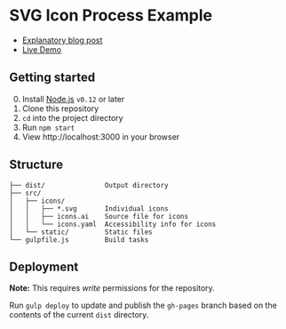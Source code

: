 # SVG Icon Process Example

- [Explanatory blog post](http://blog.cloudfour.com/our-svg-icon-process/)
- [Live Demo](http://cloudfour.github.io/svg-icon-example/)

## Getting started

0. Install [Node.js](http://nodejs.org/) `v0.12` or later
0. Clone this repository
0. `cd` into the project directory
0. Run `npm start`
0. View http://localhost:3000 in your browser

## Structure

```
├── dist/               Output directory
├── src/
│   ├── icons/
│   │   ├── *.svg       Individual icons
│   │   ├── icons.ai    Source file for icons
│   │   └── icons.yaml  Accessibility info for icons
│   └── static/         Static files
└── gulpfile.js         Build tasks
```

## Deployment

**Note:** This requires _write_ permissions for the repository.

Run `gulp deploy` to update and publish the `gh-pages` branch based on the contents of the current `dist` directory.
